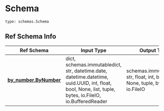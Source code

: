# Schema
```
type: schemas.Schema
```

## Ref Schema Info
Ref Schema | Input Type | Output Type
---------- | ---------- | -----------
[**by_number.ByNumber**](../../../../../../../components/schema/by_number.md) | dict, schemas.immutabledict, str, datetime.date, datetime.datetime, uuid.UUID, int, float, bool, None, list, tuple, bytes, io.FileIO, io.BufferedReader | schemas.immutabledict, str, float, int, bool, None, tuple, bytes, io.FileIO

